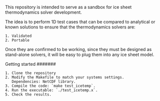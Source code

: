 This repository is intended to serve as a sandbox for 
ice sheet thermodynamics solver development.

The idea is to perform 1D test cases that can be
compared to analytical or known solutions to ensure
that the thermodynamics solvers are:

    1. Validated
    2. Portable

Once they are confirmed to be working, since they
must be designed as stand-alone solvers, it will
be easy to plug them into any ice sheet model.

Getting started
#######

    1. Clone the repository 
    2. Modify the Makefile to match your systems settings.
       Dependencies: NetCDF library.
    3. Compile the code: `make test_icetemp`.
    4. Run the executable: `./test_icetemp.x`.
    5. Check the results.


